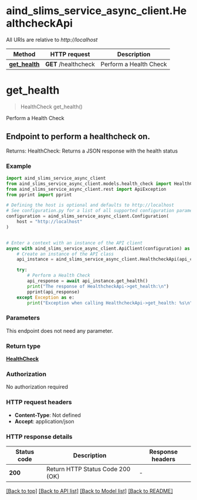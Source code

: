 # aind_slims_service_async_client.HealthcheckApi

All URIs are relative to *http://localhost*

Method | HTTP request | Description
------------- | ------------- | -------------
[**get_health**](HealthcheckApi.md#get_health) | **GET** /healthcheck | Perform a Health Check


# **get_health**
> HealthCheck get_health()

Perform a Health Check

## Endpoint to perform a healthcheck on.

Returns:
    HealthCheck: Returns a JSON response with the health status

### Example


```python
import aind_slims_service_async_client
from aind_slims_service_async_client.models.health_check import HealthCheck
from aind_slims_service_async_client.rest import ApiException
from pprint import pprint

# Defining the host is optional and defaults to http://localhost
# See configuration.py for a list of all supported configuration parameters.
configuration = aind_slims_service_async_client.Configuration(
    host = "http://localhost"
)


# Enter a context with an instance of the API client
async with aind_slims_service_async_client.ApiClient(configuration) as api_client:
    # Create an instance of the API class
    api_instance = aind_slims_service_async_client.HealthcheckApi(api_client)

    try:
        # Perform a Health Check
        api_response = await api_instance.get_health()
        print("The response of HealthcheckApi->get_health:\n")
        pprint(api_response)
    except Exception as e:
        print("Exception when calling HealthcheckApi->get_health: %s\n" % e)
```



### Parameters

This endpoint does not need any parameter.

### Return type

[**HealthCheck**](HealthCheck.md)

### Authorization

No authorization required

### HTTP request headers

 - **Content-Type**: Not defined
 - **Accept**: application/json

### HTTP response details

| Status code | Description | Response headers |
|-------------|-------------|------------------|
**200** | Return HTTP Status Code 200 (OK) |  -  |

[[Back to top]](#) [[Back to API list]](../README.md#documentation-for-api-endpoints) [[Back to Model list]](../README.md#documentation-for-models) [[Back to README]](../README.md)

